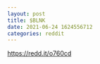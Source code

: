 ```yaml
--- 
layout: post 
title: $BLNK 
date: 2021-06-24 1624556712 
categories: reddit 
--- 
```

https://redd.it/o760cd